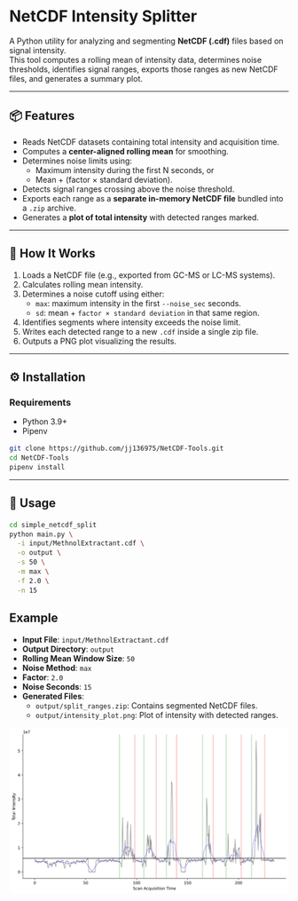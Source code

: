 # NetCDF Intensity Splitter

A Python utility for analyzing and segmenting **NetCDF (.cdf)** files based on signal intensity.  
This tool computes a rolling mean of intensity data, determines noise thresholds, identifies signal ranges, exports those ranges as new NetCDF files, and generates a summary plot.

---

## 📦 Features

- Reads NetCDF datasets containing total intensity and acquisition time.
- Computes a **center-aligned rolling mean** for smoothing.
- Determines noise limits using:
  - Maximum intensity during the first N seconds, or
  - Mean + (factor × standard deviation).
- Detects signal ranges crossing above the noise threshold.
- Exports each range as a **separate in-memory NetCDF file** bundled into a `.zip` archive.
- Generates a **plot of total intensity** with detected ranges marked.

---

## 🧠 How It Works

1. Loads a NetCDF file (e.g., exported from GC-MS or LC-MS systems).
2. Calculates rolling mean intensity.
3. Determines a noise cutoff using either:
   - `max`: maximum intensity in the first `--noise_sec` seconds.
   - `sd`: mean + `factor × standard deviation` in that same region.
4. Identifies segments where intensity exceeds the noise limit.
5. Writes each detected range to a new `.cdf` inside a single zip file.
6. Outputs a PNG plot visualizing the results.

---

## ⚙️ Installation

### Requirements
- Python 3.9+
- Pipenv


```bash
git clone https://github.com/jj136975/NetCDF-Tools.git
cd NetCDF-Tools
pipenv install
```

---

## 🚀 Usage

```bash
cd simple_netcdf_split
python main.py \
  -i input/MethnolExtractant.cdf \
  -o output \
  -s 50 \
  -m max \
  -f 2.0 \
  -n 15
```
## Example
- **Input File**: `input/MethnolExtractant.cdf`
- **Output Directory**: `output`
- **Rolling Mean Window Size**: `50`
- **Noise Method**: `max`
- **Factor**: `2.0`
- **Noise Seconds**: `15`
- **Generated Files**:
  - `output/split_ranges.zip`: Contains segmented NetCDF files.
  - `output/intensity_plot.png`: Plot of intensity with detected ranges.

[![Intensity Plot](examples/simple_netcdf_split/output/intensity_plot.png)](examples/simple_netcdf_split/output/intensity_plot.png)
